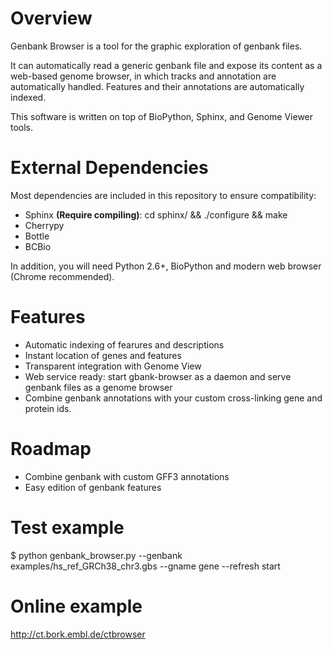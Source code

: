 Overview 
============

Genbank Browser is a tool for the graphic exploration of genbank files. 

It can automatically read a generic genbank file and expose its content as a web-based genome browser, in which tracks and annotation are automatically handled. Features and their annotations are automatically indexed.

This software is written on top of BioPython, Sphinx, and Genome Viewer tools. 


External Dependencies
======================
Most dependencies are included in this repository to ensure compatibility:

 -  Sphinx **(Require compiling)**: cd sphinx/ &&  ./configure && make
 -  Cherrypy 
 -  Bottle 
 -  BCBio  

In addition, you will need Python 2.6+, BioPython and modern web browser (Chrome recommended).


Features
============

- Automatic indexing of fearures and descriptions
- Instant location of genes and features
- Transparent integration with Genome View
- Web service ready: start gbank-browser as a daemon and serve genbank files as a genome browser
- Combine genbank annotations with your custom cross-linking gene and protein ids. 

Roadmap
==============================
- Combine genbank with custom GFF3 annotations
- Easy edition of genbank features 

Test example
===============
  $ python genbank_browser.py --genbank examples/hs_ref_GRCh38_chr3.gbs  --gname gene --refresh start


Online example
==================

http://ct.bork.embl.de/ctbrowser
